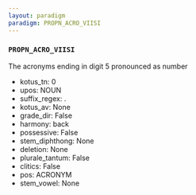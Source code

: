 ```yaml
---
layout: paradigm
paradigm: PROPN_ACRO_VIISI
---
```

### ` PROPN_ACRO_VIISI `

The acronyms ending in digit 5 pronounced as number
* kotus_tn: 0
* upos: NOUN
* suffix_regex: .
* kotus_av: None
* grade_dir: False
* harmony: back
* possessive: False
* stem_diphthong: None
* deletion: None
* plurale_tantum: False
* clitics: False
* pos: ACRONYM
* stem_vowel: None
